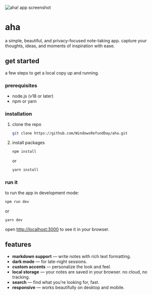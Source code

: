 ![aha! app screenshot](/screenshot.png)

# aha

a simple, beautiful, and privacy-focused note-taking app. capture your thoughts, ideas, and moments of inspiration with ease.

## get started

a few steps to get a local copy up and running.

### prerequisites

- node.js (v18 or later)
- npm or yarn

### installation

1.  clone the repo
    ```sh
    git clone https://github.com/WindowsRefundDay/aha.git
    ```
2.  install packages
    ```sh
    npm install
    ```
    or
    ```sh
    yarn install
    ```

### run it

to run the app in development mode:

```sh
npm run dev
```

or

```sh
yarn dev
```

open [http://localhost:3000](http://localhost:3000) to see it in your browser.

## features

-   **markdown support** — write notes with rich text formatting.
-   **dark mode** — for late-night sessions.
-   **custom accents** — personalize the look and feel.
-   **local storage** — your notes are saved in your browser. no cloud, no tracking.
-   **search** — find what you're looking for, fast.
-   **responsive** — works beautifully on desktop and mobile. 